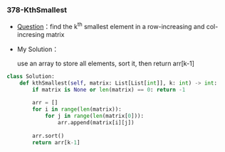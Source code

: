 

### 378-KthSmallest

+ [Question](https://leetcode-cn.com/problems/kth-smallest-element-in-a-sorted-matrix/)：find the k<sup>th</sup> smallest element in a row-increasing and col-incresing matrix

+ My Solution：

  use an array to store all elements, sort it, then return arr[k-1]

```python
class Solution:
    def kthSmallest(self, matrix: List[List[int]], k: int) -> int:
        if matrix is None or len(matrix) == 0: return -1
        
        arr = []
        for i in range(len(matrix)):
            for j in range(len(matrix[0])):
                arr.append(matrix[i][j])
        
        arr.sort()
        return arr[k-1]
```

